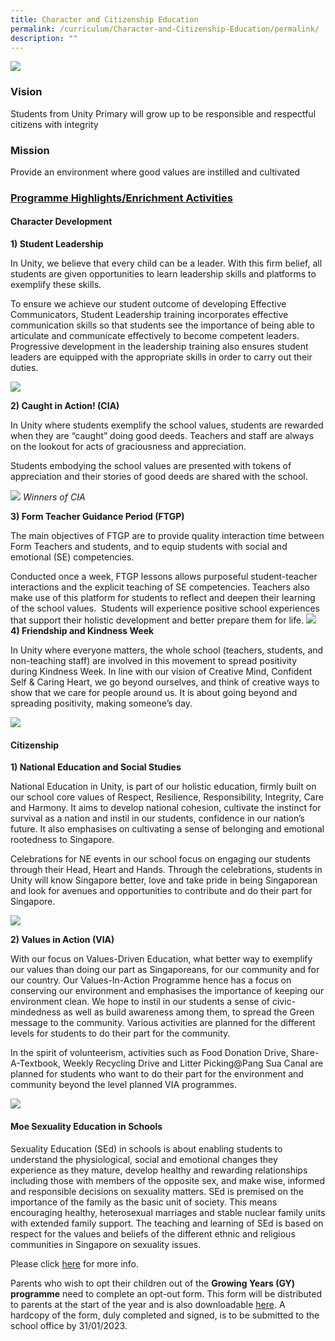 ```yaml
---
title: Character and Citizenship Education
permalink: /curriculum/Character-and-Citizenship-Education/permalink/
description: ""
---
```

![](/images/Curriculum/2023/CCE/CCE%20Banner.jpg)
### **Vision**
Students from Unity Primary will grow up to be responsible and respectful citizens with integrity

### **Mission**
Provide an environment where good values are instilled and cultivated

### **<u>Programme Highlights/Enrichment Activities</u>**

#### **Character Development**

**1) Student Leadership**

In Unity, we believe that every child can be a leader. With this firm belief, all students are given opportunities to learn leadership skills and platforms to exemplify these skills.

To ensure we achieve our student outcome of developing Effective Communicators, Student Leadership training incorporates effective communication skills so that students see the importance of being able to articulate and communicate effectively to become competent leaders. Progressive development in the leadership training also ensures student leaders are equipped with the appropriate skills in order to carry out their duties.

![](/images/Curriculum/2023/CCE/CCE%20Student%20Leaders.jpg)

**2) Caught in Action! (CIA)**

In Unity where students exemplify the school values, students are rewarded when they are “caught” doing good deeds. Teachers and staff are always on the lookout for acts of graciousness and appreciation.

Students embodying the school values are presented with tokens of appreciation and their stories of good deeds are shared with the school.

![](/images/CCE_CIA.jpeg)
*Winners of CIA*

**3) Form Teacher Guidance Period (FTGP)**

The main objectives of FTGP are to provide quality interaction time between Form Teachers and students, and to equip students with social and emotional (SE) competencies.

Conducted once a week, FTGP lessons allows purposeful student-teacher interactions and the explicit teaching of SE competencies. Teachers also make use of this platform for students to reflect and deepen their learning of the school values.  Students will experience positive school experiences that support their holistic development and better prepare them for life.
![](/images/Curriculum/2023/CCE/CCE%20Reflection.jpg)
**4) Friendship and Kindness Week**

In Unity where everyone matters, the whole school (teachers, students, and non-teaching staff) are involved in this movement to spread positivity during Kindness Week. In line with our vision of Creative Mind, Confident Self & Caring Heart, we go beyond ourselves, and think of creative ways to show that we care for people around us. It is about going beyond and spreading positivity, making someone’s day.

![](/images/CCE_Friendship.jpeg)

#### **Citizenship**

**1) National Education and Social Studies**

National Education in Unity, is part of our holistic education, firmly built on our school core values of Respect, Resilience, Responsibility, Integrity, Care and Harmony. It aims to develop national cohesion, cultivate the instinct for survival as a nation and instil in our students, confidence in our nation’s future. It also emphasises on cultivating a sense of belonging and emotional rootedness to Singapore.

Celebrations for NE events in our school focus on engaging our students through their Head, Heart and Hands. Through the celebrations, students in Unity will know Singapore better, love and take pride in being Singaporean and look for avenues and opportunities to contribute and do their part for Singapore.

![](/images/CCE-1.jpeg)

**2) Values in Action (VIA)**

With our focus on Values-Driven Education, what better way to exemplify our values than doing our part as Singaporeans, for our community and for our country. Our Values-In-Action Programme hence has a focus on conserving our environment and emphasises the importance of keeping our environment clean. We hope to instil in our students a sense of civic-mindedness as well as build awareness among them, to spread the Green message to the community. Various activities are planned for the different levels for students to do their part for the community.

In the spirit of volunteerism, activities such as Food Donation Drive, Share-A-Textbook, Weekly Recycling Drive and Litter Picking@Pang Sua Canal are planned for students who want to do their part for the environment and community beyond the level planned VIA programmes.

![](/images/Curriculum/2023/CCE/CCE%20Food%20Donation.png)

#### **Moe Sexuality Education in Schools**

Sexuality Education (SEd) in schools is about enabling students to understand the physiological, social and emotional changes they experience as they mature, develop healthy and rewarding relationships including those with members of the opposite sex, and make wise, informed and responsible decisions on sexuality matters. SEd is premised on the importance of the family as the basic unit of society. This means encouraging healthy, heterosexual marriages and stable nuclear family units with extended family support. The teaching and learning of SEd is based on respect for the values and beliefs of the different ethnic and religious communities in Singapore on sexuality issues.

Please click [here](/Sexuality-Education/permalink/) for more info.

Parents who wish to opt their children out of the **Growing Years (GY) programme** need to complete an opt-out form. This form will be distributed to parents at the start of the year and is also downloadable [here](/files/Curriculum/CCE/2023/Annex%20A-SEd.pdf). A hardcopy of the form, duly completed and signed, is to be submitted to the school office by 31/01/2023.